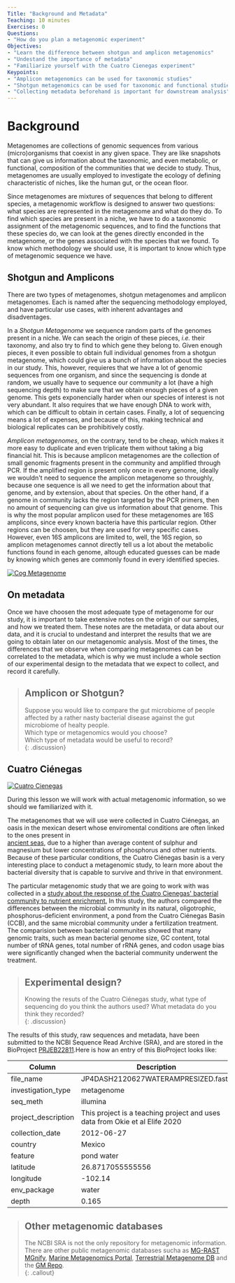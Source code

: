 ```yaml
---
Title: "Background and Metadata"
Teaching: 10 minutes
Exercises: 0
Questions:
- "How do you plan a metagenomic experiment"   
Objectives:
- "Learn the difference between shotgun and amplicon metagenomics"
- "Undestand the importance of metadata"  
- "Familiarize yourself with the Cuatro Cienegas experiment"
Keypoints:    
- "Amplicon metagenomics can be used for taxonomic studies"
- "Shotgun metagenomics can be used for taxonomic and functional studies"  
- "Collecting metadata beforehand is important for downstream analysis"    
---
```


# Background  
Metagenomes are collections of genomic sequences from various (micro)organisms that
coexist in any given space. They are like snapshots that can give us information 
about the taxonomic, and even metabolic, or functional, composition of the communities 
that we decide to study. Thus, metagenomes are usually employed to investigate the 
ecology of defining characteristic of niches, like the human gut, or the ocean floor. 

Since metagenomes are mixtures of sequences that belong to different species, 
a metagenomic workflow is designed to answer two questions: what species are represented 
in the metagenome and what do they do. To find which species are present in a niche, we have
to do a taxonomic assignment of the metagenomic sequences, and to find the functions that these
species do, we can look at the genes directly enconded in the metagenome, or the genes associated
with the species that we found. To know which methodology we should use, it is important to know which 
type of metagenomic sequence we have. 

## Shotgun and Amplicons    
There are two types of metagenomes, shotgun metagenomes and amplicon metagenomes. Each is named after the sequencing 
methodology employed, and have particular use cases, with inherent advantages and disadventages.

In a *Shotgun Metagenome* we sequence random parts of the genomes present in a niche. We can seach the
origin of these pieces, _i.e._ their taxonomy, and also try to find to which gene they belong to. Given enough 
pieces, it even possible to obtain full individual genomes from a shotgun metagenome, which could
give us a bunch of information about the species in our study. This, however, requieres that we have
a lot of genomic sequences from one organism, and since the sequencing is donde at random, we usually have to
sequence our community a lot (have a high sequencing depth) to make sure that we obtain enough pieces of a
given genome. This gets exponencially harder when our species of interest is not very abundant. It also requires
that we have enough DNA to work with, which can be difficult to obtain in certain cases. Finally, a lot of sequencing 
means a lot of expenses, and because of this, making technical and biological replicates can be prohibitively costly.   

*Amplicon metagenomes*, on the contrary, tend to be cheap, which makes it more easy to duplicate and even triplicate them
without taking a big financial hit. This is because amplicon metagenomes are the collection of small genomic fragments 
present in the community and amplified through PCR. If the amplified region is present only once in every genome, ideally 
we wouldn't need to sequence the amplicon metagenome so throughly, because one sequence is all we need to get the information
about that genome, and by extension, about that species. On the other hand, if a genome in community lacks the region targeted 
by the PCR primers, then no amount of sequencing can give us information about that genome. 
This is why the most popular amplicon used for these metagenomes are 16S amplicons, since every known bacteria have this particular
region. Other regions can be choosen, but they are used for very specific cases. However, even 16S amplicons are limited to, well, the
16S region, so amplicon metagenomes cannot directly tell us a lot about the metabolic functions found in each genome, altough 
educated guesses can be made by knowing which genes are commonly found in every identified species. 

<a href="{{ page.root }}/fig/metagenomic workflow.png">
  <img src="{{ page.root }}/fig/metagenomic workflow.png" alt="Cog Metagenome" />
</a>

## On metadata

Once we have choosen the most adequate type of metagenome for our study, it is important to take extensive notes on the origin of 
our samples, and how we treated them. These notes are the metadata, or data about our data, and it is crucial to undestand
and interpret the results that we are going to obtain later on our metagenomic analysis. Most of the times, the differences
that we observe when comparing metagenomes can be correlated to the metadata, which is why we must include a whole section of our
experimental design to the metadata that we expect to collect, and record it carefully. 

> ## Amplicon or Shotgun? 
>
> Suppose you would like to compare the gut microbiome of people affected by a rather nasty bacterial disease against the gut microbiome of healty people.  
> Which type or metagenomics would you choose?  
> Which type of metadata would be useful to record?  
{: .discussion}


## Cuatro Ciénegas  
<a href="{{ page.root }}/fig/md-01-data-Stromatolites.jpeg">
  <img src="{{ page.root }}/fig/md-01-data-Stromatolites.jpeg" alt="Cuatro Cienegas" />
</a>

During this lesson we will work with actual metagenomic information, so we should we familiarized with it. 

The metagenomes that we will use were collected in Cuatro Ciénegas, an oasis in the mexican desert whose 
enviromental conditions are often linked to the ones present in   
[ancient seas](https://elifesciences.org/articles/38278), due to 
a higher than average content of sulphur and magnesium but lower concentrations of phosphorus and 
other nutrients. Because of these particular conditions, the Cuatro Ciénegas basin is a very interesting
place to conduct a metagenomic study, to learn more about the bacterial diversity that is capable to
survive and thrive in that environment.

The particular metagenomic study that we are going to work with was collected in a
[study about the response of the Cuatro Cienegas' bacterial community to nutrient enrichment.](https://elifesciences.org/articles/49816) 
In this study, the authors compared the differences between the microbial community in its natural, oligotrophic, 
phosphorus-deficient environment, a pond from the Cuatro Ciénegas Basin (CCB), and the same microbial community under a fertilization treatment.
The comparision between bacterial communites showed that many genomic traits, such as mean bacterial genome size, GC content, 
total number of tRNA genes, total number of rRNA genes, and codon usage bias were significantly changed when the bacterial community 
underwent the treatment. 

> ## Experimental design? 
>
> Knowing the resuts of the Cuatro Ciénegas study, what type of sequencing do you think the authors used?
> What metadata do you think they recorded?  
{: .discussion}

The results of this study, raw sequences and metadata, have been submitted to the NCBI Sequence Read Archive (SRA), 
and are stored in the BioProject [PRJEB22811](https://www.ncbi.nlm.nih.gov/sra/?term=PRJEB22811).Here is how an entry of this BioProject 
looks like:

| Column           | Description                                |
|------------------|--------------------------------------------|
| file_name	          | JP4DASH2120627WATERAMPRESIZED.fasta				|
| investigation_type	       | metagenome		|
| seq_meth            | illumina	|
| project_description	        |  This project is a teaching project and uses data from Okie et al Elife 2020			|
| collection_date       | 2012-06-27 |
| country          | Mexico |
| feature         | pond water |
| latitude              | 26.8717055555556	|  
| longitude        | -102.14|  
| env_package  |	water|  
| depth	| 0.165 | 


> ## Other metagenomic databases
> The NCBI SRA is not the only repository for metagenomic information. There are other public metagenomic databases sucha as 
> [MG-RAST](https://www.mg-rast.org/index.html?stay=1)  
> [MGnify](https://www.ebi.ac.uk/metagenomics/), [Marine Metagenomics Portal](https://mmp.sfb.uit.no/), 
> [Terrestrial Metagenome DB](https://webapp.ufz.de/tmdb/) and the [GM Repo](https://gmrepo.humangut.info/home).   
{: .callout}
